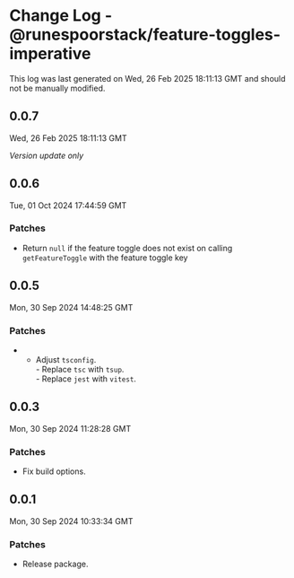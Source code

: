# Change Log - @runespoorstack/feature-toggles-imperative

This log was last generated on Wed, 26 Feb 2025 18:11:13 GMT and should not be manually modified.

## 0.0.7
Wed, 26 Feb 2025 18:11:13 GMT

_Version update only_

## 0.0.6
Tue, 01 Oct 2024 17:44:59 GMT

### Patches

- Return `null` if the feature toggle does not exist on calling `getFeatureToggle` with the feature toggle key

## 0.0.5
Mon, 30 Sep 2024 14:48:25 GMT

### Patches

- - Adjust `tsconfig`.<br/>- Replace `tsc` with `tsup`.<br/>- Replace `jest` with `vitest`.

## 0.0.3
Mon, 30 Sep 2024 11:28:28 GMT

### Patches

- Fix build options.

## 0.0.1
Mon, 30 Sep 2024 10:33:34 GMT

### Patches

- Release package.

